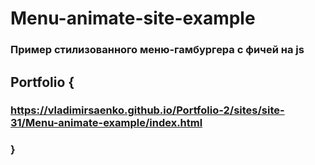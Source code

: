 # Menu-animate-site-example
 
### Пример стилизованного меню-гамбургера с фичей на js

## Portfolio {

### https://vladimirsaenko.github.io/Portfolio-2/sites/site-31/Menu-animate-example/index.html

### }
